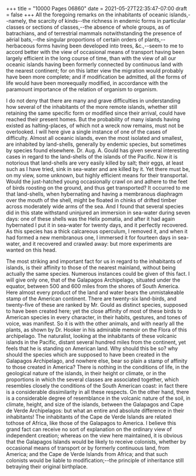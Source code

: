 +++
title = "10000 Pages 06860"
date = 2021-05-27T22:35:47-07:00
draft = false
+++
All the foregoing remarks on the inhabitants of oceanic islands,--namely, the scarcity of kinds--the richness in endemic forms in particular classes or sections of classes,--the absence of whole groups, as of batrachians, and of terrestrial mammals notwithstanding the presence of aërial bats,--the singular proportions of certain orders of plants,--herbaceous forms having been developed into trees, &c.,--seem to me to accord better with the view of occasional means of transport having been largely efficient in the long course of time, than with the view of all our oceanic islands having been formerly connected by continuous land with the nearest continent; for on this latter view the migration would probably have been more complete; and if modification be admitted, all the forms of life would have been moreequally modified, in accordance with the paramount importance of the relation of organism to organism.

I do not deny that there are many and grave difficulties in understanding how several of the inhabitants of the more remote islands, whether still retaining the same specific form or modified since their arrival, could have reached their present homes. But the probability of many islands having existed as halting-places, of which not a wreck now remains, must not be overlooked. I will here give a single instance of one of the cases of difficulty. Almost all oceanic islands, even the most isolated and smallest, are inhabited by land-shells, generally by endemic species, but sometimes by species found elsewhere. Dr. Aug. A. Gould has given several interesting cases in regard to the land-shells of the islands of the Pacific. Now it is notorious that land-shells are very easily killed by salt; their eggs, at least such as I have tried, sink in sea-water and are killed by it. Yet there must be, on my view, some unknown, but highly efficient means for their transportal. Would the just-hatched young occasionally crawl on and adhere to the feet of birds roosting on the ground, and thus get transported? It occurred to me that land-shells, when hybernating and having a membranous diaphragm over the mouth of the shell, might be floated in chinks of drifted timber across moderately wide arms of the sea. And I found that several species did in this state withstand uninjured an immersion in sea-water during seven days: one of these shells was the Helix pomatia, and after it had again hybernated I put it in sea-water for twenty days, and it perfectly recovered. As this species has a thick calcareous operculum, I removed it, and when it had formed a new membranous one, I immersed it for fourteen days in sea-water, and it recovered and crawled away: but more experiments are wanted on this head.

The most striking and important fact for us in regard to the inhabitants of islands, is their affinity to those of the nearest mainland, without being actually the same species. Numerous instances could be given of this fact. I will give only one, that of the Galapagos Archipelago, situated under the equator, between 500 and 600 miles from the shores of South America. Here almost every product of the land and water bears the unmistakeable stamp of the American continent. There are twenty-six land-birds, and twenty-five of these are ranked by Mr. Gould as distinct species, supposed to have been created here; yet the close affinity of most of these birds to American species in every character, in their habits, gestures, and tones of voice, was manifest. So it is with the other animals, and with nearly all the plants, as shown by Dr. Hooker in his admirable memoir on the Flora of this archipelago. The naturalist, looking at the inhabitants of these volcanic islands in the Pacific, distant several hundred miles from the continent, yet feels that he is standing on American land. Why should this be so? why should the species which are supposed to have been created in the Galapagos Archipelago, and nowhere else, bear so plain a stamp of affinity to those created in America? There is nothing in the conditions of life, in the geological nature of the islands, in their height or climate, or in the proportions in which the several classes are associated together, which resembles closely the conditions of the South American coast: in fact there is a considerable dissimilarity in all these respects. On the other hand, there is a considerable degree of resemblance in the volcanic nature of the soil, in climate, height, and size of the islands, between the Galapagos and Cape de Verde Archipelagos: but what an entire and absolute difference in their inhabitants! The inhabitants of the Cape de Verde Islands are related tothose of Africa, like those of the Galapagos to America. I believe this grand fact can receive no sort of explanation on the ordinary view of independent creation; whereas on the view here maintained, it is obvious that the Galapagos Islands would be likely to receive colonists, whether by occasional means of transport or by formerly continuous land, from America; and the Cape de Verde Islands from Africa; and that such colonists would be liable to modification;--the principle of inheritance still betraying their original birthplace.
